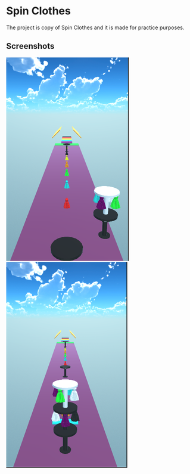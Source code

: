 
# Spin Clothes

The project is copy of Spin Clothes and it is made for practice purposes.





## Screenshots

![App Screenshot](https://github.com/sukruErc/Spin-Clothes/blob/main/Photos/SS1.png?raw=true)
![App Screenshot](https://github.com/sukruErc/Spin-Clothes/blob/main/Photos/SS2.png?raw=true)

